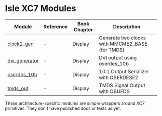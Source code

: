 # Isle XC7 Modules

| Module                           | Reference                  | Book Chapter | Description                                     |
| -------------------------------- | -------------------------- | ------------ | ----------------------------------------------- |
| [clock2_gen](clock2_gen.v)       | -                          | Display      | Generate two clocks with MMCME2_BASE (for TMDS) |
| [dvi_generator](dvi_generator.v) | -                          | Display      | DVI output using oserdes_10b                    |
| [oserdes_10b](oserdes_10b.v)     | -                          | Display      | 10:1 Output Serializer with OSERDESE2           |
| [tmds_out](oserdes_10b.v)        | -                          | Display      | TMDS Signal Output with OBUFDS                  |

These architecture-specific modules are simple wrappers around XC7 primitives. They don't have published docs or tests as yet.
